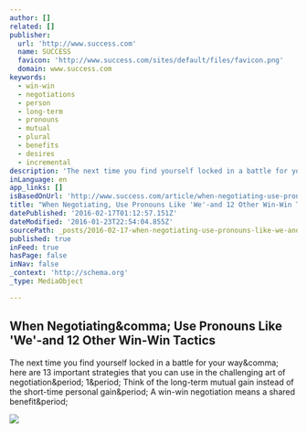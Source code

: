 ```yaml
---
author: []
related: []
publisher:
  url: 'http://www.success.com'
  name: SUCCESS
  favicon: 'http://www.success.com/sites/default/files/favicon.png'
  domain: www.success.com
keywords:
  - win-win
  - negotiations
  - person
  - long-term
  - pronouns
  - mutual
  - plural
  - benefits
  - desires
  - incremental
description: 'The next time you find yourself locked in a battle for your way, here are 13 important strategies that you can use in the challenging art of negotiation. 1. Think of the long-term mutual gain instead of the short-time personal gain. A win-win negotiation means a shared benefit.'
inLanguage: en
app_links: []
isBasedOnUrl: 'http://www.success.com/article/when-negotiating-use-pronouns-like-we-and-12-other-win-win-tactics'
title: "When Negotiating, Use Pronouns Like 'We'-and 12 Other Win-Win Tactics"
datePublished: '2016-02-17T01:12:57.151Z'
dateModified: '2016-01-23T22:54:04.855Z'
sourcePath: _posts/2016-02-17-when-negotiating-use-pronouns-like-we-and-12-other-win-wi.md
published: true
inFeed: true
hasPage: false
inNav: false
_context: 'http://schema.org'
_type: MediaObject

---
```

<article style=""><h1>When Negotiating&amp;comma; Use Pronouns Like 'We'-and 12 Other Win-Win Tactics</h1><p>The next time you find yourself locked in a battle for your way&amp;comma; here are 13 important strategies that you can use in the challenging art of negotiation&amp;period; 1&amp;period; Think of the long-term mutual gain instead of the short-time personal gain&amp;period; A win-win negotiation means a shared benefit&amp;period;</p><img src="http://www.success.com/sites/default/files/main/articles/Win%20Win%20Negotiation%20Tactics.jpg" /></article>